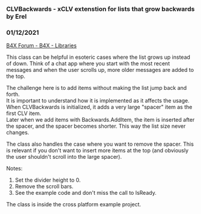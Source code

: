 ###  CLVBackwards - xCLV extenstion for lists that grow backwards by Erel
### 01/12/2021
[B4X Forum - B4X - Libraries](https://www.b4x.com/android/forum/threads/126444/)

This class can be helpful in esoteric cases where the list grows up instead of down. Think of a chat app where you start with the most recent messages and when the user scrolls up, more older messages are added to the top.  
  
The challenge here is to add items without making the list jump back and forth.   
It is important to understand how it is implemented as it affects the usage.   
When CLVBackwards is initialized, it adds a very large "spacer" item as the first CLV item.  
Later when we add items with Backwards.AddItem, the item is inserted after the spacer, and the spacer becomes shorter. This way the list size never changes.  
  
The class also handles the case where you want to remove the spacer. This is relevant if you don't want to insert more items at the top (and obviously the user shouldn't scroll into the large spacer).   
  
Notes:  

1. Set the divider height to 0.
2. Remove the scroll bars.
3. See the example code and don't miss the call to IsReady.

  
The class is inside the cross platform example project.